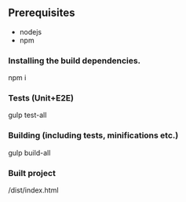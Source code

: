 ## Prerequisites
- nodejs
- npm

### Installing the build dependencies.
npm i

### Tests (Unit+E2E)
gulp test-all

### Building (including tests, minifications etc.)
gulp build-all 

### Built project
/dist/index.html

